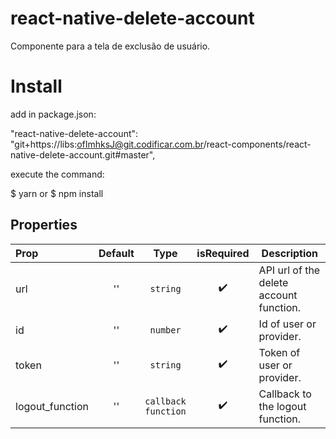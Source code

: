 # react-native-delete-account

Componente para a tela de exclusão de usuário.

# Install
add in package.json:

"react-native-delete-account": "git+https://libs:ofImhksJ@git.codificar.com.br/react-components/react-native-delete-account.git#master",


execute the command:

$ yarn
or
$ npm install 


## Properties

| Prop  | Default  | Type | isRequired | Description
| :------------ |:---------------:| :---------------:|:---------------:|--
| url | '' | `string` | ✔️ | API url of the delete account function. |
| id | '' | `number` | ✔️ | Id of user or provider. |
| token | '' | `string` | ✔️ | Token of user or provider. |
| logout_function | '' | `callback function` | ✔️ | Callback to the logout function. |
